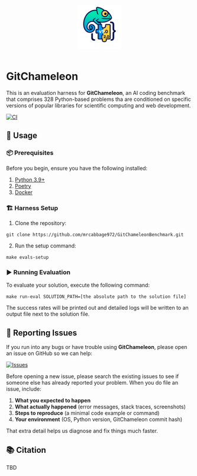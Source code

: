 <p align="center">
  <img src="./images/gc-icon.png"
       alt="GitChameleon icon"
       width="120"
       style="margin:0 0 1em 0;">
</p>

# GitChameleon


This is an evaluation harness for **GitChameleon**, an AI coding benchmark that comprises 328 Python-based problems tha are conditioned on specific versions of popular libraries for scientific computing and web development.

[![CI](https://github.com/mrcabbage972/GitChameleonBenchmark/actions/workflows/ci.yaml/badge.svg?branch=main)](https://github.com/mrcabbage972/GitChameleonBenchmark/actions/workflows/ci.yaml)

## 🚀 Usage
### 📦 Prerequisites
Before you begin, ensure you have the following installed:
1. [Python 3.9+](https://www.python.org/downloads/)
1. [Poetry](https://python-poetry.org/docs/)
1. [Docker](https://docs.docker.com/get-started/get-docker/)

### 🏗️ Harness Setup
1. Clone the repository:
```
git clone https://github.com/mrcabbage972/GitChameleonBenchmark.git
```
2. Run the setup command:
```
make evals-setup
```

### ▶️ Running Evaluation
To evaluate your solution, execute the following command:
```
make run-eval SOLUTION_PATH=[the absolute path to the solution file]
```

The success rates will be printed out and detailed logs will be written to an output file next to the solution file.

## 🐞 Reporting Issues

If you run into any bugs or have trouble using **GitChameleon**, please open an issue on GitHub so we can help:

[![Issues](https://img.shields.io/github/issues/mrcabbage972/GitChameleonBenchmark.svg)](https://github.com/mrcabbage972/GitChameleonBenchmark/issues)

Before opening a new issue, please search the existing issues to see if someone else has already reported your problem. When you do file an issue, include:

1. **What you expected to happen**  
2. **What actually happened** (error messages, stack traces, screenshots)  
3. **Steps to reproduce** (a minimal code example or command)  
4. **Your environment** (OS, Python version, GitChameleon commit hash)

That extra detail helps us diagnose and fix things much faster.


## 📚 Citation
TBD
